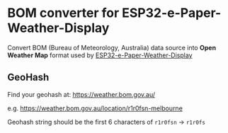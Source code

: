 # BOM converter for ESP32-e-Paper-Weather-Display

Convert BOM (Bureau of Meteorology, Australia) data source into **Open Weather Map** format used by [ESP32-e-Paper-Weather-Display](https://github.com/G6EJD/ESP32-e-Paper-Weather-Display)

## GeoHash

Find your geohash at: https://weather.bom.gov.au/

e.g. https://weather.bom.gov.au/location/r1r0fsn-melbourne

Geohash string should be the first 6 characters of `r1r0fsn` -> `r1r0fs`
